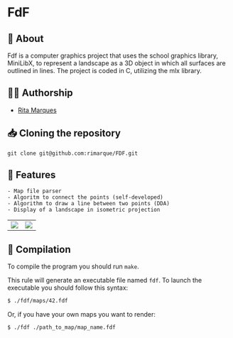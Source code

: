 # **FdF**

## :speech_balloon: **About**
Fdf is a computer graphics project that uses  the school graphics library, MiniLibX,  to represent a landscape as a 3D object in which all surfaces are outlined in lines. 
The project is coded in C, utilizing the mlx library.

## 🙋‍♀️ **Authorship**
- [Rita Marques](https://github.com/rimarque)

## :inbox_tray: **Cloning the repository**

```shell
git clone git@github.com:rimarque/FDF.git 
```

## 💎 **Features**
```
- Map file parser
- Algoritm to connect the points (self-developed)
- Algorithm to draw a line between two points (DDA)
- Display of a landscape in isometric projection
```


<table align=center>
	<tbody>
		<tr>
			<td><image src="img/42.png"></td>
			<td><image src="img/t1.png"></td>
		</tr>
	</tbody>
</table>

## :link: **Compilation**
To compile the program you should run `make`.

This rule will generate an executable file named `fdf`. To launch the executable you should follow this syntax:

```sh
$ ./fdf/maps/42.fdf
```
Or, if you have your own maps you want to render:

```sh
$ ./fdf ./path_to_map/map_name.fdf
```
